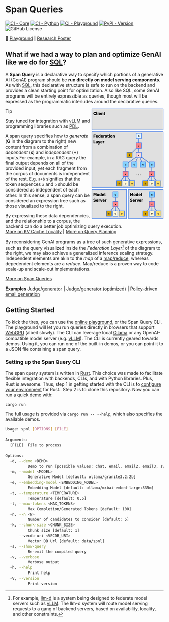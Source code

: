 # Span Queries

[![CI - Core](https://github.com/IBM/spnl/actions/workflows/core.yml/badge.svg)](https://github.com/IBM/spnl/actions/workflows/core.yml)
[![CI - Python](https://github.com/IBM/spnl/actions/workflows/python.yml/badge.svg)](https://github.com/IBM/spnl/actions/workflows/python.yml)
[![CI - Playground](https://github.com/IBM/spnl/actions/workflows/playground.yml/badge.svg)](https://github.com/IBM/spnl/actions/workflows/playground.yml)
[![PyPI - Version](https://img.shields.io/pypi/v/spnl)](https://pypi.org/project/spnl/)
![GitHub License](https://img.shields.io/github/license/IBM/spnl)

:rocket: [Playground](https://ibm.github.io/spnl/) **|** [Research Poster](./docs/poster-20250529.pdf)

## What if we had a way to plan and optimize GenAI like we do for [SQL](https://en.wikipedia.org/wiki/SQL)? 

A **Span Query** is a declarative way to specify which portions of a
generative AI (GenAI) program should be **run directly on model
serving components**. As with
[SQL](https://en.wikipedia.org/wiki/SQL), this declarative structure
is safe to run on the backend and provides a clean starting point for
optimization. Also like SQL, some GenAI programs will be entirely
expressible as queries, though most will be expressed as the
programmatic interludes around the declarative queries.

<img align="right" src="/docs/spnl-cake.svg" width="230">

> [!TIP]
> Stay tuned for integration with
> [vLLM](https://github.com/vllm-project/vllm) and programming
> libraries such as
> [PDL](https://github.com/IBM/prompt-declaration-language).

A span query specifies how to *generate* (**G** in the diagram to the
right) new content from a combination of *dependent* (**x**) and
*independent* (**+**) inputs.For example, in a RAG query the final
output depends on all of the provided input, yet each fragment from
the corpus of documents is independent of the rest.  E.g. `a+b`
signifies that the token sequences `a` and `b` should be considered as
independent of each other. In this sense, a span query can be
considered an expression tree such as those visualized to the right.

By expressing these data dependencies, and the relationship to a
corpus, the backend can do a better job optimizing query execution.
<br>[More on KV Cache Locality](/docs/locality/#readme) **|** [More on Query Planning](./docs/query-planning.md)

By reconsidering GenAI programs as a tree of such generative
expressions, such as the query visualized inside the *Federation
Layer*[^1] of the diagram to the right, we may also achieve a generalized
inference scaling strategy. Independent elements are akin to the *map*
of a [map/reduce](https://en.wikipedia.org/wiki/MapReduce), whereas
depedendent elements are a *reduce*. Map/reduce is a proven way to
code scale-up and scale-out implementations.

[^1]: For example, [llm-d](https://llm-d.ai/) is a system being
    designed to federate model servers such as
    [vLLM](https://github.com/vllm-project/vllm). The llm-d system
    will route model serving requests to a gang of backend servers,
    based on availability, locality, and other constraints.

[More on Span Queries](./docs/about.md)

**Examples** [Judge/generator](https://pages.github.ibm.com/cloud-computer/spnl/?demo=email&qv=true) **|** [Judge/generator (optimized)](https://pages.github.ibm.com/cloud-computer/spnl/?demo=email2&qv=true) **|** [Policy-driven email generation](https://pages.github.ibm.com/cloud-computer/spnl/?demo=email3&qv=true)

## Getting Started

To kick the tires, you can use the [online
playground](https://pages.github.ibm.com/cloud-computer/spnl/?qv=false),
or the Span Query CLI. The playground will let you run queries
directly in browsers that support
[WebGPU](https://developer.mozilla.org/en-US/docs/Web/API/WebGPU_API)
(albeit slowly).  The CLI can leverage local
[Ollama](https://ollama.com/) or any OpenAI-compatible model server
(e.g. [vLLM](https://github.com/vllm-project/vllm)). The CLI is
currently geared towards demos. Using it, you can run one of the
built-in demos, or you can point it to a JSON file containing a span
query.

### Setting up the Span Query CLI

The span query system is written in
[Rust](https://www.rust-lang.org/). This choice was made to facilitate
flexible integration with backends, CLIs, and with Python
libraries. Plus, Rust is awesome. Thus, step 1 in getting started with
the CLI is to [configure your
environment](./https://www.rust-lang.org/tools/install) for
Rust.. Step 2 is to clone this repository. Now you can run a quick
demo with:

```shell
cargo run
```

The full usage is provided via `cargo run -- --help`, which also
specifies the available demos.

```bash
Usage: spnl [OPTIONS] [FILE]

Arguments:
  [FILE]  File to process

Options:
  -d, --demo <DEMO>
          Demo to run [possible values: chat, email, email2, email3, sweagent, gsm8k, rag]
  -m, --model <MODEL>
          Generative Model [default: ollama/granite3.2:2b]
  -e, --embedding-model <EMBEDDING_MODEL>
          Embedding Model [default: ollama/mxbai-embed-large:335m]
  -t, --temperature <TEMPERATURE>
          Temperature [default: 0.5]
  -l, --max-tokens <MAX_TOKENS>
          Max Completion/Generated Tokens [default: 100]
  -n, --n <N>
          Number of candidates to consider [default: 5]
  -k, --chunk-size <CHUNK_SIZE>
          Chunk size [default: 1]
      --vecdb-uri <VECDB_URI>
          Vector DB Url [default: data/spnl]
  -s, --show-query
          Re-emit the compiled query
  -v, --verbose
          Verbose output
  -h, --help
          Print help
  -V, --version
          Print version
```

